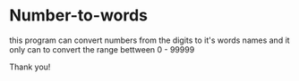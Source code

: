 # Number-to-words

this program can convert numbers from the digits to it's words names
and it only can to convert the range bettween 0 - 99999

Thank you!
